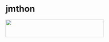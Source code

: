 # jmthon

<p align="left"><a href="https://heroku.com/deploy?template=https://github.com/midtxm/mus"> <img src="https://img.shields.io/badge/Deploy%20To%20Heroku-purple?style=for-the-badge&logo=heroku" width="320" height="58.45"/></a></p>
